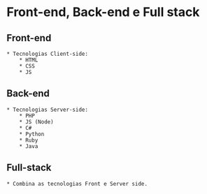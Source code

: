 # Front-end, Back-end e Full stack

## Front-end

    * Tecnologias Client-side:
        * HTML
        * CSS
        * JS

## Back-end

    * Tecnologias Server-side:
        * PHP
        * JS (Node)
        * C#
        * Python
        * Ruby
        * Java

## Full-stack

    * Combina as tecnologias Front e Server side.